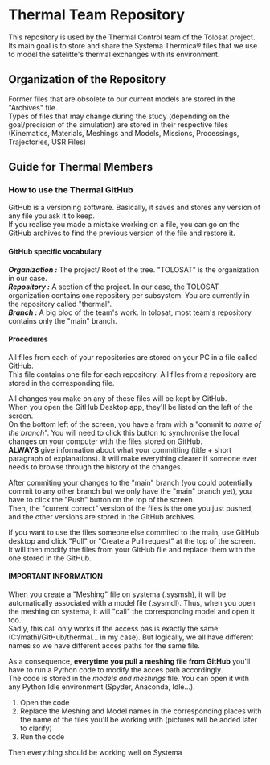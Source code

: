# Thermal Team Repository

This repository is used by the Thermal Control team of the Tolosat project.  
Its main goal is to store and share the Systema Thermica® files that we use to model the satelitte's thermal exchanges with its environment. 

## Organization of the Repository

Former files that are obsolete to our current models are stored in the "Archives" file.  
Types of files that may change during the study (depending on the goal/precision of the simulation) are stored in their respective files (Kinematics, Materials, Meshings and Models, Missions, Processings, Trajectories, USR Files)  

## Guide for Thermal Members
### How to use the Thermal GitHub

GitHub is a versioning software. Basically, it saves and stores any version of any file you ask it to keep.  
If you realise you made a mistake working on a file, you can go on the GitHub archives to find the previous version of the file and restore it.  

#### GitHub specific vocabulary

***Organization :*** The project/ Root of the tree. "TOLOSAT" is the organization in our case.  
***Repository :*** A section of the project. In our case, the TOLOSAT organization contains one repository per subsystem. You are currently in the repository called "thermal".  
***Branch :*** A big bloc of the team's work. In tolosat, most team's repository contains only the "main" branch.  

#### Procedures

All files from each of your repositories are stored on your PC in a file called GitHub.  
This file contains one file for each repository.
All files from a repository are stored in the corresponding file.  

All changes you make on any of these files will be kept by GitHub.  
When you open the GitHub Desktop app, they'll be listed on the left of the screen.  
On the bottom left of the screen, you have a fram with a "commit to *name of the branch*". You will need to click this button to synchronise the local changes on your computer with the files stored on GitHub.  
**ALWAYS** give information about what your committing (title + short paragraph of explanations). It will make everything clearer if someone ever needs to browse through the history of the changes.

After commiting your changes to the "main" branch (you could potentially commit to any other branch but we only have the "main" branch yet), you have to click the "Push" button on the top of the screen.  
Then, the "current correct" version of the files is the one you just pushed, and the other versions are stored in the GitHub archives.

If you want to use the files someone else commited to the main, use GitHub desktop and click "Pull" or "Create a Pull request" at the top of the screen. It will then modify the files from your GitHub file and replace them with the one stored in the GitHub.  

#### IMPORTANT INFORMATION

When you create a "Meshing" file on systema (.sysmsh), it will be automatically associated with a model file (.sysmdl). Thus, when you open the meshing on systema, it will "call" the corresponding model and open it too.  
Sadly, this call only works if the access pas is exactly the same (C:/mathi/GitHub/thermal... in my case). But logically, we all have different names so we have different acces paths for the same file.  

As a consequence, **everytime you pull a meshing file from GitHub** you'll have to run a Python code to modify the acces path accordingly.  
The code is stored in the *models and meshings* file. You can open it with any Python Idle environment (Spyder, Anaconda, Idle...).  

1. Open the code
2. Replace the Meshing and Model names in the corresponding places with the name of the files you'll be working with (pictures will be added later to clarify)
3. Run the code

Then everything should be working well on Systema
